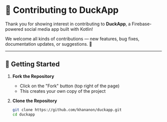 # 🦆 Contributing to DuckApp

Thank you for showing interest in contributing to **DuckApp**, a Firebase-powered social media app built with Kotlin!

We welcome all kinds of contributions — new features, bug fixes, documentation updates, or suggestions. 🚀

---

## 🚀 Getting Started

1. **Fork the Repository**
   - Click on the "Fork" button (top right of the page)
   - This creates your own copy of the project

2. **Clone the Repository**
   ```bash
   git clone https://github.com/khananon/duckapp.git
   cd duckapp
